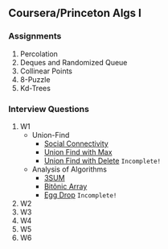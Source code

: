 ## Coursera/Princeton Algs I

### Assignments
  1. Percolation
  2. Deques and Randomized Queue
  3. Collinear Points
  4. 8-Puzzle
  5. Kd-Trees
  
### Interview Questions
1. W1
   * Union-Find
     - [Social Connectivity](https://github.com/PedroASA/AlgsI/tree/IntQuestW1/InterviewQuestions/W1/UnionFind/EX1)
     - [Union Find with Max](https://github.com/PedroASA/AlgsI/tree/IntQuestW1/InterviewQuestions/W1/Union-Find/EX2)
     - [Union Find with Delete](https://github.com/PedroASA/AlgsI/tree/IntQuestW1/InterviewQuestions/W1/Union-Find/EX3) ``` Incomplete! ```
   * Analysis of Algorithms
     - [3SUM](https://github.com/PedroASA/AlgsI/tree/IntQuestW1/InterviewQuestions/W1/AnalysisOfAlgorithms/Ex1)
     - [Bitônic Array](https://github.com/PedroASA/AlgsI/tree/IntQuestW1/InterviewQuestions/W1/AnalysisOfAlgorithms/Ex2)
     - [Egg Drop](https://github.com/PedroASA/AlgsI/tree/IntQuestW1/InterviewQuestions/W1/AnalysisOfAlgorithms/Ex3) ``` Incomplete! ```
2. W2
3. W3
4. W4
5. W5
6. W6
